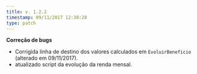 ```yaml
---
title: v. 1.2.2
timestamp: 09/11/2017 12:38:28
type: patch
---
```


**Correção de bugs**
+ Corrigida linha de destino dos valores calculados em `EvoluirBeneficio` (alterado em 09/11/2017).
+ atualizado script da evolução da renda mensal.